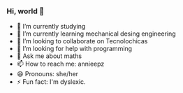 ### Hi, world 👋

- 🔭 I’m currently studying
- 🌱 I’m currently learning mechanical desing engineering
- 👯 I’m looking to collaborate on Tecnolochicas
- 🤔 I’m looking for help with programming
- 💬 Ask me about maths
- 📫 How to reach me: annieepz
- 😄 Pronouns: she/her
- ⚡ Fun fact: I'm dyslexic.
